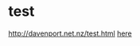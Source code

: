 test
====
http://davenport.net.nz/test.html
<a href="https://github.com/hughdavenport/test" target="_blank">here</a>

